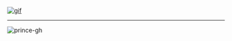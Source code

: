 [![gif](gif2.gif)](https://github.com/Prince-GH/Prince-GH/blob/main/index.html)

***

<p align="left"> <img src="https://komarev.com/ghpvc/?username=prince-gh&label=Profile%20views&color=0e75b6&style=flat" alt="prince-gh" /> </p>
